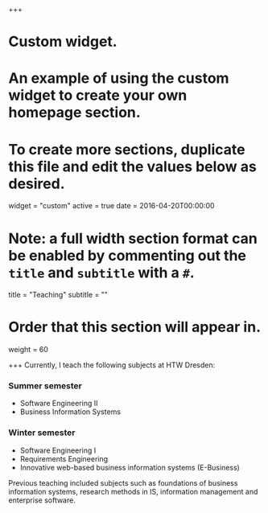+++
# Custom widget.
# An example of using the custom widget to create your own homepage section.
# To create more sections, duplicate this file and edit the values below as desired.
widget = "custom"
active = true
date = 2016-04-20T00:00:00

# Note: a full width section format can be enabled by commenting out the `title` and `subtitle` with a `#`.
title = "Teaching"
subtitle = ""

# Order that this section will appear in.
weight = 60

+++
Currently, I teach the following subjects at HTW Dresden:

### Summer semester
* Software Engineering II
* Business Information Systems

### Winter semester
* Software Engineering I
* Requirements Engineering
* Innovative web-based business information systems (E-Business)

Previous teaching included subjects such as foundations of business information systems, research methods in IS, information management and enterprise software.
